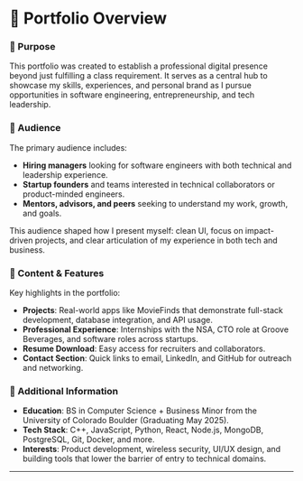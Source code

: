 # 📌 Portfolio Overview

### 🎯 Purpose
This portfolio was created to establish a professional digital presence beyond just fulfilling a class requirement. It serves as a central hub to showcase my skills, experiences, and personal brand as I pursue opportunities in software engineering, entrepreneurship, and tech leadership.

### 👥 Audience
The primary audience includes:
- **Hiring managers** looking for software engineers with both technical and leadership experience.
- **Startup founders** and teams interested in technical collaborators or product-minded engineers.
- **Mentors, advisors, and peers** seeking to understand my work, growth, and goals.

This audience shaped how I present myself: clean UI, focus on impact-driven projects, and clear articulation of my experience in both tech and business.

### 🌟 Content & Features
Key highlights in the portfolio:
- **Projects**: Real-world apps like MovieFinds that demonstrate full-stack development, database integration, and API usage.
- **Professional Experience**: Internships with the NSA, CTO role at Groove Beverages, and software roles across startups.
- **Resume Download**: Easy access for recruiters and collaborators.
- **Contact Section**: Quick links to email, LinkedIn, and GitHub for outreach and networking.

### 🧠 Additional Information
- **Education**: BS in Computer Science + Business Minor from the University of Colorado Boulder (Graduating May 2025).
- **Tech Stack**: C++, JavaScript, Python, React, Node.js, MongoDB, PostgreSQL, Git, Docker, and more.
- **Interests**: Product development, wireless security, UI/UX design, and building tools that lower the barrier of entry to technical domains.

---
